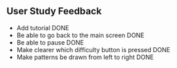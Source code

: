 ## User Study Feedback ##

- Add tutorial DONE
- Be able to go back to the main screen DONE
- Be able to pause DONE
- Make clearer which difficulty button is pressed DONE
- Make patterns be drawn from left to right DONE